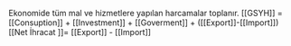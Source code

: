 Ekonomide tüm mal ve hizmetlere yapılan harcamalar toplanır.
[[GSYH]] = [[Consuption]] + [[Investment]] + [[Goverment]] +  ([[Export]]-[[Import]])
[[Net İhracat ]]= [[Export]] - [[Import]]